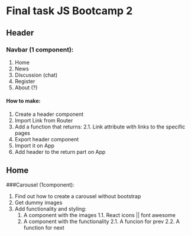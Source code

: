 # Final task JS Bootcamp 2

## Header

### Navbar (1 component):

1. Home
2. News
3. Discussion (chat)
4. Register
5. About (?)

#### How to make:

1. Create a header component
2. Import Link from Router
3. Add a function that returns:
   2.1. Link attribute with links to the specific pages
4. Export header component
5. Import it on App
6. Add header to the return part on App

## Home

###Carousel (1component):

1. Find out how to create a carousel without bootstrap
2. Get dummy images
3. Add functionality and styling:
   1. A component with the images
      1.1. React icons || font awesome
   2. A component with the functionality
      2.1. A funcion for prev
      2.2. A function for next
